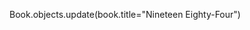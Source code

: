 <!--- This code updates the Book object. -->
Book.objects.update(book.title="Nineteen Eighty-Four")
